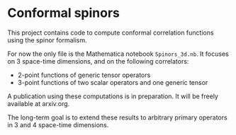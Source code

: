 # Conformal spinors

This project contains code to compute conformal correlation functions using the spinor formalism.

For now the only file is the Mathematica notebook `Spinors_3d.nb`.
It focuses on 3 space-time dimensions, and on the following correlators:
- 2-point functions of generic tensor operators
- 3-point functions of two scalar operators and one generic tensor

A publication using these computations is in preparation. It will be freely available at arxiv.org.

The long-term goal is to extend these results to arbitrary primary operators in 3 and 4 space-time dimensions.

